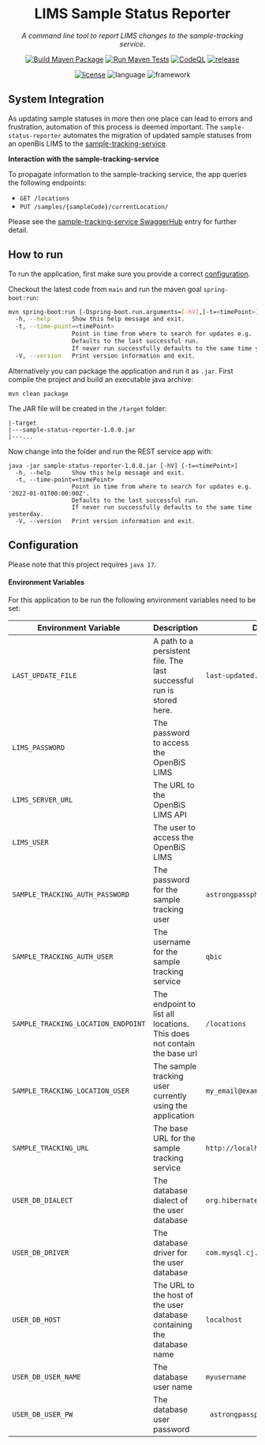 <div align="center">

# LIMS Sample Status Reporter
<i>A command line tool to report LIMS changes to the sample-tracking service</i>.



[![Build Maven Package](https://github.com/qbicsoftware/sample-status-reporter/actions/workflows/build_package.yml/badge.svg)](https://github.com/qbicsoftware/sample-status-reporter/actions/workflows/build_package.yml)
[![Run Maven Tests](https://github.com/qbicsoftware/sample-status-reporter/actions/workflows/run_tests.yml/badge.svg)](https://github.com/qbicsoftware/sample-status-reporter/actions/workflows/run_tests.yml)
[![CodeQL](https://github.com/qbicsoftware/sample-status-reporter/actions/workflows/codeql-analysis.yml/badge.svg)](https://github.com/qbicsoftware/sample-status-reporter/actions/workflows/codeql-analysis.yml)
[![release](https://img.shields.io/github/v/release/qbicsoftware/sample-status-reporter?include_prereleases)](https://github.com/qbicsoftware/sample-status-reporter/releases)

[![license](https://img.shields.io/github/license/qbicsoftware/sample-status-reporter)](https://github.com/qbicsoftware/sample-status-reporter/blob/main/LICENSE)
![language](https://img.shields.io/badge/language-groovy,%20java-blue.svg)
![framework](https://img.shields.io/badge/framework-spring-blue.svg)

</div>

## System Integration

[//]: # (TODO what role does this application play in the infrastructure?)
As updating sample statuses in more then one place can lead to errors and frustration, automation of
this process is deemed important. The `sample-status-reporter` automates the migration of updated
sample statuses from an openBis LIMS to the 
[sample-tracking-service](https://github.com/qbicsoftware/sample-tracking-service).

**Interaction with the sample-tracking-service**

[//]: # (integration with sample tracking service:
TODO what database tables need to be there/ endpoints of the sample tracking service are interacted with
TODO how does the sample tracking service configuration impact this app)
To propagate information to the sample-tracking service, the app queries the following endpoints:
* `GET /locations`
* `PUT /samples/{sampleCode}/currentLocation/`

Please see the [sample-tracking-service SwaggerHub](https://app.swaggerhub.com/apis-docs/qbic/sample-tracking/) entry for further detail.


[//]: # (integration with the LIMS openBis instance: 
TODO: how does the openBis model look like?
TODO: what user needs to be set up/ what sample properties need to be present)

## How to run

To run the application, first make sure you provide a correct [configuration](#configuration).

Checkout the latest code from `main` and run the maven goal `spring-boot:run`:

```bash
mvn spring-boot:run [-Dspring-boot.run.arguments=[-hV],[-t=<timePoint>]]
  -h, --help      Show this help message and exit.
  -t, --time-point=<timePoint>
                  Point in time from where to search for updates e.g. '2022-01-01T00:00:00Z'.
                  Defaults to the last successful run. 
                  If never run successfully defaults to the same time yesterday.
  -V, --version   Print version information and exit.
```

Alternatively you can package the application and run it as `.jar`. First compile the project and
build an executable java archive:

```shell
mvn clean package
```

The JAR file will be created in the ``/target`` folder:

```
|-target
|---sample-status-reporter-1.0.0.jar
|---...
```

Now change into the folder and run the REST service app with:

```shell
java -jar sample-status-reporter-1.0.0.jar [-hV] [-t=<timePoint>]
  -h, --help      Show this help message and exit.
  -t, --time-point=<timePoint>
                  Point in time from where to search for updates e.g. '2022-01-01T00:00:00Z'.
                  Defaults to the last successful run. 
                  If never run successfully defaults to the same time yesterday.
  -V, --version   Print version information and exit.
```

## Configuration

Please note that this project requires `java 17`.

#### Environment Variables

For this application to be run the following environment variables need to be set:

| Environment Variable                | Description                                                            | Default Value                          |
|-------------------------------------|------------------------------------------------------------------------|----------------------------------------|
| `LAST_UPDATE_FILE`                  | A path to a persistent file. The last successful run is stored here.   | `last-updated.txt `                    |
| `LIMS_PASSWORD`                     | The password to access the OpenBiS LIMS                                |                                        |
| `LIMS_SERVER_URL`                   | The URL to the OpenBiS LIMS API                                        |                                        |
| `LIMS_USER`                         | The user to access the OpenBiS LIMS                                    |                                        |
| `SAMPLE_TRACKING_AUTH_PASSWORD`     | The password for the sample tracking user                              | `astrongpassphrase! `                  |
| `SAMPLE_TRACKING_AUTH_USER`         | The username for the sample tracking service                           | `qbic`                                 |
| `SAMPLE_TRACKING_LOCATION_ENDPOINT` | The endpoint to list all locations. This does not contain the base url | `/locations`                           |
| `SAMPLE_TRACKING_LOCATION_USER`     | The sample tracking user currently using the application               | `my_email@example.com`                 |
| `SAMPLE_TRACKING_URL`               | The base URL for the sample tracking service                           | `http://localhost.de`                  |
| `USER_DB_DIALECT`                   | The database dialect of the user database                              | `org.hibernate.dialect.MariaDBDialect` |
| `USER_DB_DRIVER`                    | The database driver for the user database                              | `com.mysql.cj.jdbc.Driver`             |
| `USER_DB_HOST`                      | The URL to the host of the user database containing the database name  | `localhost`                            |
| `USER_DB_USER_NAME`                 | The database user name                                                 | `myusername`                           |
| `USER_DB_USER_PW`                   | The database user password                                             | ` astrongpassphrase!`                  |



